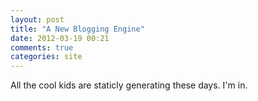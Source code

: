 ```yaml
---
layout: post
title: "A New Blogging Engine"
date: 2012-03-19 00:21
comments: true
categories: site
---
```


All the cool kids are staticly generating these days. I'm in.
